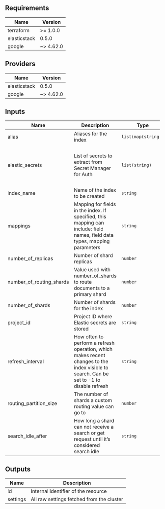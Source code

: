 ## Requirements

| Name | Version |
|------|---------|
| terraform | >= 1.0.0 |
| elasticstack | 0.5.0 |
| google | ~> 4.62.0 |

## Providers

| Name | Version |
|------|---------|
| elasticstack | 0.5.0 |
| google | ~> 4.62.0 |

## Inputs

| Name | Description | Type | Default | Required |
|------|-------------|------|---------|:--------:|
| alias | Aliases for the index | `list(map(string))` | `null` | no |
| elastic\_secrets | List of secrets to extract from Secret Manager for Auth | `list(string)` | <pre>[<br>  "elasticsearch_username",<br>  "elasticsearch_password",<br>  "elasticsearch_https_endpoint"<br>]</pre> | no |
| index\_name | Name of the index to be created | `string` | n/a | yes |
| mappings | Mapping for fields in the index. If specified, this mapping can include: field names, field data types, mapping parameters | `string` | n/a | yes |
| number\_of\_replicas | Number of shard replicas | `number` | n/a | yes |
| number\_of\_routing\_shards | Value used with number\_of\_shards to route documents to a primary shard | `number` | `1` | no |
| number\_of\_shards | Number of shards for the index | `number` | n/a | yes |
| project\_id | Project ID where Elastic secrets are stored | `string` | `""` | no |
| refresh\_interval | How often to perform a refresh operation, which makes recent changes to the index visible to search. Can be set to -1 to disable refresh | `string` | `"1s"` | no |
| routing\_partition\_size | The number of shards a custom routing value can go to | `number` | `1` | no |
| search\_idle\_after | How long a shard can not receive a search or get request until it’s considered search idle | `string` | `"30s"` | no |

## Outputs

| Name | Description |
|------|-------------|
| id | Internal identifier of the resource |
| settings | All raw settings fetched from the cluster |
